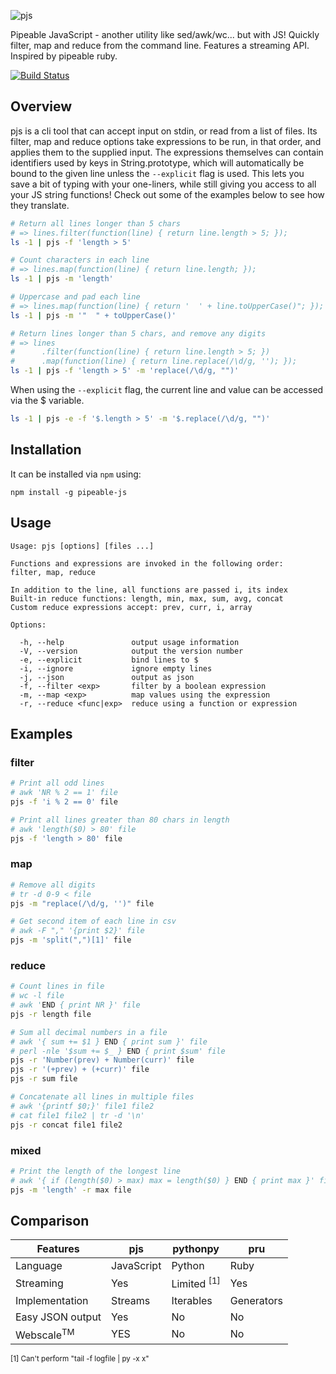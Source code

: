 ![pjs](http://danielstjules.com/pjs/pjs-logo.png)

Pipeable JavaScript - another utility like sed/awk/wc... but with JS! Quickly
filter, map and reduce from the command line. Features a streaming API.
Inspired by pipeable ruby.

[![Build Status](https://api.travis-ci.org/danielstjules/pjs.png?branch=master)](https://travis-ci.org/danielstjules/pjs)

## Overview

pjs is a cli tool that can accept input on stdin, or read from a list of files.
Its filter, map and reduce options take expressions to be run, in that order,
and applies them to the supplied input. The expressions themselves can contain
identifiers used by keys in String.prototype, which will automatically be bound
to the given line unless the `--explicit` flag is used. This lets you save a
bit of typing with your one-liners, while still giving you access to all your
JS string functions! Check out some of the examples below to see how they
translate.

``` bash
# Return all lines longer than 5 chars
# => lines.filter(function(line) { return line.length > 5; });
ls -1 | pjs -f 'length > 5'

# Count characters in each line
# => lines.map(function(line) { return line.length; });
ls -1 | pjs -m 'length'

# Uppercase and pad each line
# => lines.map(function(line) { return '  ' + line.toUpperCase()"; });
ls -1 | pjs -m '"  " + toUpperCase()'

# Return lines longer than 5 chars, and remove any digits
# => lines
#      .filter(function(line) { return line.length > 5; })
#      .map(function(line) { return line.replace(/\d/g, ''); });
ls -1 | pjs -f 'length > 5' -m 'replace(/\d/g, "")'
```

When using the `--explicit` flag, the current line and value can be accessed
via the $ variable.

``` bash
ls -1 | pjs -e -f '$.length > 5' -m '$.replace(/\d/g, "")'
```

## Installation

It can be installed via `npm` using:

```
npm install -g pipeable-js
```

## Usage

```
Usage: pjs [options] [files ...]

Functions and expressions are invoked in the following order:
filter, map, reduce

In addition to the line, all functions are passed i, its index
Built-in reduce functions: length, min, max, sum, avg, concat
Custom reduce expressions accept: prev, curr, i, array

Options:

  -h, --help               output usage information
  -V, --version            output the version number
  -e, --explicit           bind lines to $
  -i, --ignore             ignore empty lines
  -j, --json               output as json
  -f, --filter <exp>       filter by a boolean expression
  -m, --map <exp>          map values using the expression
  -r, --reduce <func|exp>  reduce using a function or expression
```

## Examples

### filter

``` bash
# Print all odd lines
# awk 'NR % 2 == 1' file
pjs -f 'i % 2 == 0' file

# Print all lines greater than 80 chars in length
# awk 'length($0) > 80' file
pjs -f 'length > 80' file
```

### map

``` bash
# Remove all digits
# tr -d 0-9 < file
pjs -m "replace(/\d/g, '')" file

# Get second item of each line in csv
# awk -F "," '{print $2}' file
pjs -m 'split(",")[1]' file
```

### reduce

``` bash
# Count lines in file
# wc -l file
# awk 'END { print NR }' file
pjs -r length file

# Sum all decimal numbers in a file
# awk '{ sum += $1 } END { print sum }' file
# perl -nle '$sum += $_ } END { print $sum' file
pjs -r 'Number(prev) + Number(curr)' file
pjs -r '(+prev) + (+curr)' file
pjs -r sum file

# Concatenate all lines in multiple files
# awk '{printf $0;}' file1 file2
# cat file1 file2 | tr -d '\n'
pjs -r concat file1 file2
```

### mixed

``` bash
# Print the length of the longest line
# awk '{ if (length($0) > max) max = length($0) } END { print max }' file
pjs -m 'length' -r max file
```

## Comparison

| Features              | pjs        | pythonpy               | pru        |
|-----------------------|------------|------------------------|------------|
| Language              | JavaScript | Python                 | Ruby       |
| Streaming             | Yes        | Limited <sup>[1]</sup> | Yes        |
| Implementation        | Streams    | Iterables              | Generators |
| Easy JSON output      | Yes        | No                     | No         |
| Webscale<sup>TM</sup> | YES        | No                     | No         |

<sub>[1] Can't perform "tail -f logfile | py -x x"</sub>